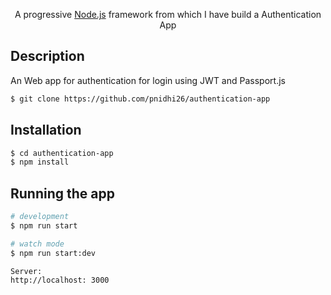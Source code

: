 
  
  <p align="center">A progressive <a href="http://nodejs.org" target="blank">Node.js</a> framework from which I have build a Authentication App </p>
 
 ## Description

An Web app for authentication for login using JWT and Passport.js


```bash
$ git clone https://github.com/pnidhi26/authentication-app
```

## Installation

```bash
$ cd authentication-app
$ npm install
```

## Running the app

```bash
# development
$ npm run start

# watch mode
$ npm run start:dev

Server:
http://localhost: 3000